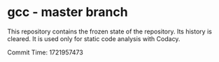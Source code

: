 # gcc - master branch

This repository contains the frozen state of the repository.
Its history is cleared. It is used only for static code
analysis with Codacy.

Commit Time: 1721957473